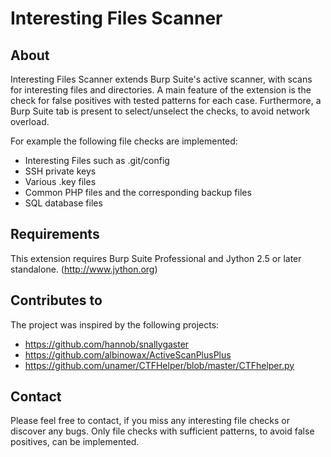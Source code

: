 # Interesting Files Scanner
## About
Interesting Files Scanner extends Burp Suite's active scanner, with scans for interesting files and directories.
A main feature of the extension is the check for false positives with tested patterns for each case. Furthermore,
a Burp Suite tab is present to select/unselect the checks, to avoid network overload. 

For example the following file checks are implemented:

* Interesting Files such as .git/config
* SSH private keys
* Various .key files
* Common PHP files and the corresponding backup files
* SQL database files

## Requirements
This extension requires Burp Suite Professional and Jython 2.5 or later standalone. (http://www.jython.org)

## Contributes to
The project was inspired by the following projects:
* https://github.com/hannob/snallygaster
* https://github.com/albinowax/ActiveScanPlusPlus
* https://github.com/unamer/CTFHelper/blob/master/CTFhelper.py

## Contact
Please feel free to contact, if you miss any interesting file checks or discover any bugs. 
Only file checks with sufficient patterns, to avoid false positives, can be implemented.

